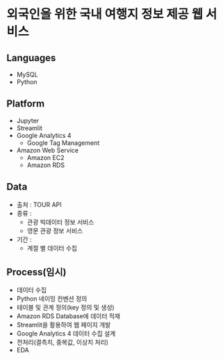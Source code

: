 # 외국인을 위한 국내 여행지 정보 제공 웹 서비스
## Languages
- MySQL
- Python
## Platform
- Jupyter
- Streamlit
- Google Analytics 4
  - Google Tag Management
- Amazon Web Service
  - Amazon EC2
  - Amazon RDS
## Data
- 출처 : TOUR API
- 종류 :
  - 관광 빅데이터 정보 서비스
  - 영문 관광 정보 서비스
- 기간 :
  - 계절 별 데이터 수집
## Process(임시)
- 데이터 수집
- Python 네이밍 컨벤션 정의
- 테이블 및 관계 정의(key 정의 및 생성)
- Amazon RDS Database에 데이터 적재
- Streamlit을 활용하여 웹 페이지 개발
- Google Analytics 4 데이터 수집 설계
- 전처리(결측치, 중복값, 이상치 처리)
- EDA
